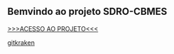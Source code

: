 ## Bemvindo ao projeto SDRO-CBMES


[>>>ACESSO AO PROJETO<<<](https://heitorbc.github.io/desweb-sdro/template/login.html) 

[gitkraken](https://www.youtube.com/watch?v=f0y_xCeM1Rk)

